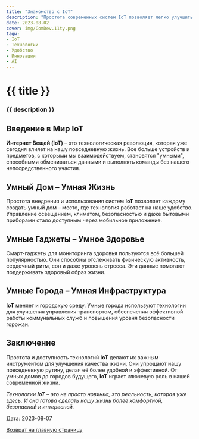 ```yaml
---
title: "Знакомство с IoT"
description: "Простота современных систем IoT позволяет легко улучшить и упростить свою жизнь."
date: 2023-08-02
cover: img/ComDev.11ty.png
tagы:
- IoT
- Технологии
- Удобство
- Инновации
- AI
---
```

# {{ title }}
### {{ description }}

## Введение в Мир IoT

**Интернет Вещей (IoT)** – это технологическая революция, которая уже сегодня влияет на нашу повседневную жизнь. Все больше устройств и предметов, с которыми мы взаимодействуем, становятся "умными", способными обмениваться данными и выполнять команды без нашего непосредственного участия.

## Умный Дом – Умная Жизнь

Простота внедрения и использования систем **IoT** позволяет каждому создать умный дом – место, где технология работает на наше удобство. Управление освещением, климатом, безопасностью и даже бытовыми приборами стало доступным через мобильное приложение.

## Умные Гаджеты – Умное Здоровье

Смарт-гаджеты для мониторинга здоровья пользуются всё большей популярностью. Они способны отслеживать физическую активность, сердечный ритм, сон и даже уровень стресса. Эти данные помогают поддерживать здоровый образ жизни.

## Умные Города – Умная Инфраструктура

**IoT** меняет и городскую среду. Умные города используют технологии для улучшения управления транспортом, обеспечения эффективной работы коммунальных служб и повышения уровня безопасности горожан.

## Заключение

Простота и доступность технологий **IoT** делают их важным инструментом для улучшения качества жизни. Они упрощают нашу повседневную рутину, делая её более удобной и эффективной. От умных домов до городов будущего, **IoT** играет ключевую роль в нашей современной жизни.

*Технологии **IoT** – это не просто новинка, это реальность, которая уже здесь. И она готова сделать нашу жизнь более комфортной, безопасной и интересной.*

Дата: 2023-08-07

[Возврат на главную страницу](/)